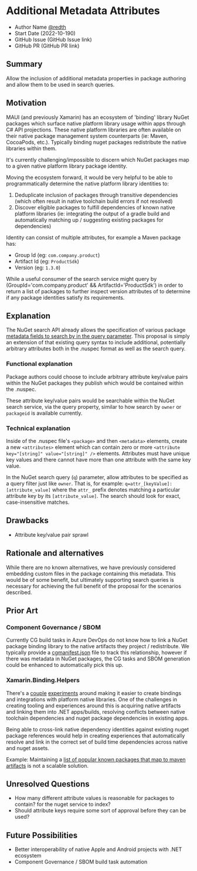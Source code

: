 # Additional Metadata Attributes

- Author Name [@redth](https://github.com/redth)
- Start Date (2022-10-190)
- GitHub Issue (GitHub Issue link)
- GitHub PR (GitHub PR link)

## Summary

Allow the inclusion of additional metadata properties in package authoring and allow them to be used in search queries.

## Motivation 

MAUI (and previously Xamarin) has an ecosystem of 'binding' library NuGet packages which surface native platform library usage within apps through C# API projections.  These native platform libraries are often available on their native package management system counterparts (ie: Maven, CocoaPods, etc.).  Typically binding nuget packages redistribute the native libraries within them.

It's currently challenging/impossible to discern which NuGet packages map to a given native platform library package identity.  

Moving the ecosystem forward, it would be very helpful to be able to programmatically determine the native platform library identities to:

1. Deduplicate inclusion of packages through transitive dependencies (which often result in native toolchain build errors if not resolved)
2. Discover eligible packages to fulfill dependencies of known native platform libraries (ie: integrating the output of a gradle build and automatically matching up / suggesting existing packages for dependencies)

Identity can consist of multiple attributes, for example a Maven package has:

- Group Id (eg: `com.company.product`)
- Artifact Id (eg: `ProductSdk`)
- Version (eg: `1.3.0`)

While a useful consumer of the search service might query by (GroupId='com.company.product' && ArtifactId='ProductSdk') in order to return a list of packages to further inspect version attributes of to determine if any package identities satisfy its requirements.

## Explanation

The NuGet search API already allows the specification of various package [metadata fields to search by in the query parameter](https://learn.microsoft.com/en-us/nuget/consume-packages/finding-and-choosing-packages#search-syntax).  This proposal is simply an extension of that existing query syntax to include additional, potentially arbitrary attributes both in the .nuspec format as well as the search query.

### Functional explanation

Package authors could choose to include arbitrary attribute key/value pairs within the NuGet packages they publish which would be contained within the .nuspec.

These attribute key/value pairs would be searchable within the NuGet search service, via the query property, similar to how search by `owner` or `packageid` is available currently.

### Technical explanation

Inside of the .nuspec file's `<package>` and then `<metadata>` elements, create a new `<attributes>` element which can contain zero or more `<attribute key="[string]" value="[string]" />` elements. Attributes must have unique key values and there cannot have more than one attribute with the same key value.

In the NuGet search query (`q`) parameter, allow attributes to be specified as a query filter just like `owner`. That is, for example: `q=attr_[keyValue]:[attribute_value]` where the `attr_` prefix denotes matching a particular attribute key by its `[attribute_value]`. The search should look for exact, case-insensitive matches.

## Drawbacks

- Attribute key/value pair sprawl

## Rationale and alternatives

While there are no known alternatives, we have previously considered embedding custom files in the package containing this metadata.  This would be of some benefit, but ultimately supporting search queries is necessary for achieving the full benefit of the proposal for the scenarios described.

## Prior Art

### Component Governance / SBOM
Currently CG build tasks in Azure DevOps do not know how to link a NuGet package binding library to the native artifacts they project / redistribute.  We typically provide a [cgmanifest.json](https://github.com/xamarin/XamarinComponents/blob/main/Android/Guava/cgmanifest.json) file to track this relationship, however if there was metadata in NuGet packages, the CG tasks and SBOM generation could be enhanced to automatically pick this up.

### Xamarin.Binding.Helpers
There's a [couple](https://github.com/Redth/Xamarin.Binding.Helpers) [experiments](https://github.com/Redth/Microsoft.Maui.Platform.Channels) around making it easier to create bindings and integrations with platform native libraries.  One of the challenges in creating tooling and experiences around this is acquiring native artifacts and linking them into .NET apps/builds, resolving conflicts between native toolchain dependencies and nuget package dependencies in existing apps.

Being able to cross-link native dependency identities against existing nuget package references would help in creating experiences that automatically resolve and link in the correct set of build time dependencies across native and nuget assets.

Example: Maintaining a [list of popular known packages that map to maven artifacts](https://github.com/Redth/Xamarin.Binding.Helpers/blob/main/Xamarin.Binding.Helpers/NuGetResolvers/KnownMavenNugetResolver.cs#L12-L99) is not a scalable solution.


## Unresolved Questions

- How many different attribute values is reasonable for packages to contain? for the nuget service to index?
- Should attribute keys require some sort of approval before they can be used?

## Future Possibilities

- Better interoperability of native Apple and Android projects with .NET ecosystem
- Component Governance / SBOM build task automation